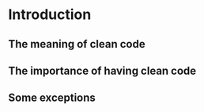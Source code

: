 # Introduction

## The meaning of clean code
## The importance of having clean code
## Some exceptions

<!--
# Chapter 1 Introduction, Code Formatting, and Tools
## Introduction
-->